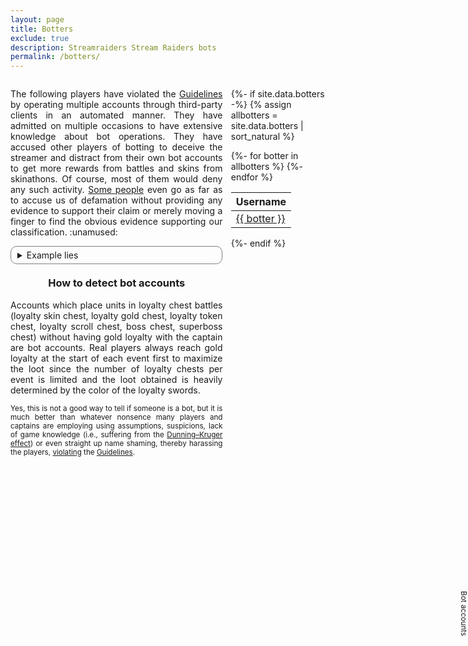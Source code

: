 ```yaml
---
layout: page
title: Botters
exclude: true
description: Streamraiders Stream Raiders bots
permalink: /botters/
---
```

<style>
  details {
    border: solid 1px gray;
    padding-left: 10px;
    border-radius: 10px;
    padding-right: 10px;
    padding-top: 5px;
    padding-bottom: 5px;
    user-select: none;
    text-align: initial;
  }
  .dataTables_wrapper .dataTables_paginate .paginate_button
  {
    min-width: 0.2em !important;
    padding:.1em .1em !important;
  }
</style>

<div style="display:flex">
<div style="flex:1; margin-right:10pt">

<p style="text-align:justify">The following players have violated the <a href="https://captain.tv/guidelines" target="_blank" rel="noopener noreferrer">Guidelines</a> by operating multiple accounts through third-party clients in an automated manner. They have admitted on multiple occasions to have extensive knowledge about bot operations. They have accused other players of botting to deceive the streamer and distract from their own bot accounts to get more rewards from battles and skins from skinathons. Of course, most of them would deny any such activity. <a href="https://twitter.com/Vincent_Ntp/status/1640960446898515968" target="_blank" rel="noopener noreferrer">Some people</a> even go as far as to accuse us of defamation without providing any evidence to support their claim or merely moving a finger to find the obvious evidence supporting our classification. :unamused:</p>

<details>
	<summary>Example lies</summary>
	<details>
		<summary>Tzepiboo</summary>
		<p style="font-size:smaller">In Treecle's channel on 25/09/2022:</p><blockquote>Yeah the bots like to inflate treecle's enemy count and then abandon her for loyalty chests</blockquote>
		<p style="font-size:smaller">In ShanChan's channel on 24/10/2022:</p><blockquote>They even had the nerve to claim I have extensive knowledge of botting and brag about it, which I don't</blockquote>
	</details>
	<details>
		<summary>L0ne_Hermit</summary>
    <p style="font-size:smaller">In byeol_rl's channel on 17/07/2022:</p><blockquote>Omg why the bots came after i placed my unit :rofl:</blockquote>
    <p style="font-size:smaller">In Teddiosg's channel on 19/07/2022:</p><blockquote>The bot problem</blockquote>
    <p style="font-size:smaller">In xsubcube's channel on 28/07/2022:</p><blockquote>i think the botter is here also</blockquote>
    <p style="font-size:smaller">In byeol_rl's channel on 30/07/2022:</p><blockquote>wah these bot armies</blockquote>
    <p style="font-size:smaller">In Teddiosg's channel on 03/02/2023:</p><blockquote>i still dunno why i was in the botter list</blockquote>
	</details>
</details>

<!-- <p style="font-size:larger"><b>Thanks to all players who report botting activity (including factual evidence) to us directly, helping keeping this list up-to-date!</b></p> -->

<h3 style="text-align:center; margin-top:15pt">How to detect bot accounts</h3>
<p style="text-align:justify">Accounts which place units in loyalty chest battles (loyalty skin chest, loyalty gold chest, loyalty token chest, loyalty scroll chest, boss chest, superboss chest) without having gold loyalty with the captain are bot accounts. Real players always reach gold loyalty at the start of each event first to maximize the loot since the number of loyalty chests per event is limited and the loot obtained is heavily determined by the color of the loyalty swords.</p>
<p style="font-size:smaller; text-align:justify">Yes, this is not a good way to tell if someone is a bot, but it is much better than whatever nonsence many players and captains are employing using assumptions, suspicions, lack of game knowledge (i.e., suffering from the <a href="https://en.wikipedia.org/wiki/Dunning-Kruger_effect" target="_blank" rel="noopener noreferrer">Dunning–Kruger effect</a>) or even straight up name shaming, thereby harassing the players, <a href="/violators/" rel="noopener noreferrer">violating</a> the <a href="https://captain.tv/guidelines" target="_blank" rel="noopener noreferrer">Guidelines</a>.</p>

</div>
<input class="tab-shifter" id="tab-shifter" type="checkbox" style="opacity:0; position:absolute; right:0px; top:25%;"  />
<label for="tab-shifter" style="position:absolute; right:0px; top:25%; z-index:1; cursor:pointer; font-size:smaller; text-align:center; writing-mode:vertical-lr; user-select:none;">Bot accounts</label>
<div class="shifter" style="flex:0 30%; position:relative; overflow:hidden">
<div class="main-content" style="width:100%">

{%- if site.data.botters -%}
{% assign allbotters = site.data.botters | sort_natural %}
<table id="botters-table">
  <thead>
    <tr>
      <th>Username</th>
    </tr>
  </thead>
{%- for botter in allbotters %}
  <tr><td><a href="https://docs.google.com/forms/d/e/1FAIpQLScMww5NMZzZLDgQnmrCSlQ-yL_l6qTrBEDxwwOds47_h10-hQ/viewform?entry.493095195=Cheating%2FAutomating%2FExploiting&entry.1613546988={{ botter }}&entry.1606568074=-" target="_blank" rel="noopener noreferrer">{{ botter }}</a></td></tr>
{%- endfor %}
</table>

{%- endif %}
</div>
<div class="overlay-content" style="position:absolute; z-index:1; transition:0.6s; top:0%; left:100%; background:#fff; width:100%">

<p style="font-size:x-small; text-align:justify">We offered CTV advanced bot detection tools but instead got counteroffered with a read-only access to the players database without any NDA restrictions under the premise that they could not care less about enforcing the <a href="https://captain.tv/guidelines" target="_blank" rel="noopener noreferrer">Guidelines</a> at the moment.</p>
<p style="font-size:x-small; text-align:justify">Below is a sample of confirmed bot accounts. These aren't even trying to behave like humans. If you see your name here you should request a refund from your bot's lousy developer.</p>

{% if site.data.bots -%}

<table id="bots-table">
  <thead>
    <tr>
      <th>Username</th>
    </tr>
  </thead>
{%- assign totalShown = 0 -%}

{%- assign startsList = '2022-07-22|2022-08-19|2022-09-02|2022-10-14|2022-10-28|2022-11-04|2022-11-18|2022-12-22|2023-01-27|2023-02-24|2023-03-03|2023-03-23|2023-04-21|2023-05-19|2023-06-15|2023-07-12' | split: '|' -%}
{%- assign starts = '' | split: '|' -%}
{%- for stamp in startsList -%}
  {%- assign value = stamp | date:'%s' | plus:0 -%}
  {%- assign starts = starts | push:value -%}
{%- endfor -%}

{%- assign endsList = '2022-07-29|2022-08-26|2022-09-09|2022-10-21|2022-11-04|2022-11-11|2022-11-25|2023-01-06|2023-02-03|2023-03-03|2023-03-10|2023-03-31|2023-04-28|2023-05-27|2023-06-23|2023-07-21' | split: '|' -%}
{%- assign ends = '' | split: '|' -%}
{%- for stamp in endsList -%}
  {%- assign value = stamp | date:'%s' | plus:0 -%}
  {%- assign ends = ends | push:value -%}
{%- endfor -%}

<!--{{ starts | inspect }} {{ ends | inspect }}-->
{%- for bot in site.data.bots -%}
  {%- assign shouldShow = false -%}
  {%- for entry in bot[1].activity -%}
    {%- assign activityStart = entry[0] | date:'%s' | plus:0 -%}
    {%- assign activityEnd = entry[1] | date:'%s' | plus:0 -%}
    {%- comment -%}
    Workarounds for recorded intervals of 7 or more days
    {%- endcomment -%}
    {%- if activityStart >= starts[0] and activityStart <= ends[0] and activityEnd >= starts[0] and activityEnd <= ends[0] -%}
      <!--{{ bot[0] }} {{ bot[1].userName }} {{ entry[0] }} {{ entry[1] }} {{ activityStart }} {{ activityEnd }} 0-->
    {%- elsif activityStart >= starts[1] and activityStart <= ends[1] and activityEnd >= starts[1] and activityEnd <= ends[1] -%}
      <!--{{ bot[0] }} {{ bot[1].userName }} {{ entry[0] }} {{ entry[1] }} {{ activityStart }} {{ activityEnd }} 1-->
    {%- elsif activityStart >= starts[2] and activityStart <= ends[2] and activityEnd >= starts[2] and activityEnd <= ends[2] -%}
      <!--{{ bot[0] }} {{ bot[1].userName }} {{ entry[0] }} {{ entry[1] }} {{ activityStart }} {{ activityEnd }} 2-->
    {%- elsif activityStart >= starts[3] and activityStart <= ends[3] and activityEnd >= starts[3] and activityEnd <= ends[3] -%}
      <!--{{ bot[0] }} {{ bot[1].userName }} {{ entry[0] }} {{ entry[1] }} {{ activityStart }} {{ activityEnd }} 3-->
    {%- elsif activityStart >= starts[4] and activityStart <= ends[4] and activityEnd >= starts[4] and activityEnd <= ends[4] -%}
      <!--{{ bot[0] }} {{ bot[1].userName }} {{ entry[0] }} {{ entry[1] }} {{ activityStart }} {{ activityEnd }} 4-->
    {%- elsif activityStart >= starts[5] and activityStart <= ends[5] and activityEnd >= starts[5] and activityEnd <= ends[5] -%}
      <!--{{ bot[0] }} {{ bot[1].userName }} {{ entry[0] }} {{ entry[1] }} {{ activityStart }} {{ activityEnd }} 5-->
    {%- elsif activityStart >= starts[6] and activityStart <= ends[6] and activityEnd >= starts[6] and activityEnd <= ends[6] -%}
      <!--{{ bot[0] }} {{ bot[1].userName }} {{ entry[0] }} {{ entry[1] }} {{ activityStart }} {{ activityEnd }} 6-->
    {%- elsif activityStart >= starts[7] and activityStart <= ends[7] and activityEnd >= starts[7] and activityEnd <= ends[7] -%}
      <!--{{ bot[0] }} {{ bot[1].userName }} {{ entry[0] }} {{ entry[1] }} {{ activityStart }} {{ activityEnd }} 7-->
    {%- elsif activityStart >= starts[8] and activityStart <= ends[8] and activityEnd >= starts[8] and activityEnd <= ends[8] -%}
      <!--{{ bot[0] }} {{ bot[1].userName }} {{ entry[0] }} {{ entry[1] }} {{ activityStart }} {{ activityEnd }} 8-->
    {%- elsif activityStart >= starts[9] and activityStart <= ends[9] and activityEnd >= starts[9] and activityEnd <= ends[9] -%}
      <!--{{ bot[0] }} {{ bot[1].userName }} {{ entry[0] }} {{ entry[1] }} {{ activityStart }} {{ activityEnd }} 9-->
    {%- elsif activityStart >= starts[10] and activityStart <= ends[10] and activityEnd >= starts[10] and activityEnd <= ends[10] -%}
      <!--{{ bot[0] }} {{ bot[1].userName }} {{ entry[0] }} {{ entry[1] }} {{ activityStart }} {{ activityEnd }} 10-->
    {%- elsif activityStart >= starts[11] and activityStart <= ends[11] and activityEnd >= starts[11] and activityEnd <= ends[11] -%}
      <!--{{ bot[0] }} {{ bot[1].userName }} {{ entry[0] }} {{ entry[1] }} {{ activityStart }} {{ activityEnd }} 11-->
    {%- elsif activityStart >= starts[12] and activityStart <= ends[12] and activityEnd >= starts[12] and activityEnd <= ends[12] -%}
      <!--{{ bot[0] }} {{ bot[1].userName }} {{ entry[0] }} {{ entry[1] }} {{ activityStart }} {{ activityEnd }} 12-->
    {%- elsif activityStart >= starts[13] and activityStart <= ends[13] and activityEnd >= starts[13] and activityEnd <= ends[13] -%}
      <!--{{ bot[0] }} {{ bot[1].userName }} {{ entry[0] }} {{ entry[1] }} {{ activityStart }} {{ activityEnd }} 13-->
    {%- elsif activityStart >= starts[14] and activityStart <= ends[14] and activityEnd >= starts[14] and activityEnd <= ends[14] -%}
      <!--{{ bot[0] }} {{ bot[1].userName }} {{ entry[0] }} {{ entry[1] }} {{ activityStart }} {{ activityEnd }} 14-->
    {%- elsif activityStart >= starts[15] and activityStart <= ends[15] and activityEnd >= starts[15] and activityEnd <= ends[15] -%}
      <!--{{ bot[0] }} {{ bot[1].userName }} {{ entry[0] }} {{ entry[1] }} {{ activityStart }} {{ activityEnd }} 15-->
    {%- else -%}
      {%- assign shouldShow = true -%}
    {%- endif -%}
  {%- endfor -%}
  {%- if shouldShow %}
  <tr><td><a href="https://docs.google.com/forms/d/e/1FAIpQLScMww5NMZzZLDgQnmrCSlQ-yL_l6qTrBEDxwwOds47_h10-hQ/viewform?entry.493095195=Cheating%2FAutomating%2FExploiting&entry.1613546988={{ bot[1].userName }}&entry.1606568074=-" target="_blank" rel="noopener noreferrer">{{ bot[1].userName }}</a>
    {%- assign totalShown = totalShown | plus:1 -%}
</td></tr>
  {%- endif -%}
{%- endfor %}
</table>
<!--{{totalShown}}-->

{%- endif %}
</div>

<script type="text/javascript" src="https://code.jquery.com/jquery-3.6.0.min.js"></script>
<script type="text/javascript" src="https://cdn.datatables.net/1.11.5/js/jquery.dataTables.min.js"></script>
<script type="text/javascript">
  (function() {
    let table1 = new DataTable('#botters-table', {
        "info": false,
        "paging": false,
        "ordering": false,
        "scrollY": 425,
        "scrollCollapse": true
    });
    let table2 = new DataTable('#bots-table', {
        "info": false,
        "paging": false,
        "scrollY": 290,
        "orderFixed": [ 0, 'asc' ]
    });
  })();
</script>

</div>
</div>

